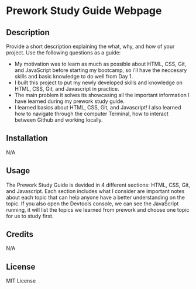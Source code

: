 # Prework Study Guide Webpage

## Description

Provide a short description explaining the what, why, and how of your project. Use the following questions as a guide:

-  My motivation was to learn as much as possible about HTML, CSS, Git, and JavaScript before starting my bootcamp, so i'll have the neccesary skills and basic knowledge to do well from Day 1.
- I built this project to put my newly developed skills and knowledge on HTML, CSS, Git, and Javascript in practice.
-  The main problem it solves its showcasing all the important information I have learned during my prework study guide.
- I learned basics about HTML, CSS, Git, and Javascript! I also learned how to navigate through the computer Terminal, how to interact between Github and working locally.

## Installation

N/A

## Usage

The Prework Study Guide is devided in 4 different sections: HTML, CSS, Git, and Javascript. Each section includes what I consider are important notes about each topic that can help anyone have a better understanding on the topic. If you also open the Devtools console, we can see the JavaScript running, it will list the topics we learned from prework and choose one topic for us to study first.

## Credits

N/A

## License

MIT License
